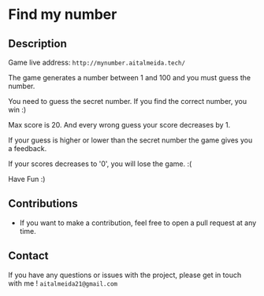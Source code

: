 # Find my number

## Description

Game live address: `http://mynumber.aitalmeida.tech/`

The game generates a number between 1 and 100 and you must guess the number.

You need to guess the secret number. If you find the correct number, you win :)

Max score is 20. And every wrong guess your score decreases by 1.

If your guess is higher or lower than the secret number the game gives you a feedback.

If your scores decreases to '0', you will lose the game. :(

Have Fun :)


## Contributions

- If you want to make a contribution, feel free to open a pull request at any time.

## Contact

If you have any questions or issues with the project, please get in touch with me !
`aitalmeida21@gmail.com`